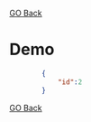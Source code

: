 
[GO Back](../../catalogue-service.md)

# Demo 
```json
    	{
			"id":2
		}
```

[GO Back](../../catalogue-service.md)